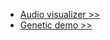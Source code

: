 - [Audio visualizer >>](http://uoowuo.github.io/sonografi/)
- [Genetic demo >>](http://uoowuo.github.io/genetic/)
